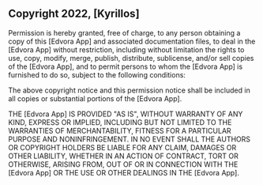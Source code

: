 ## Copyright 2022, [Kyrillos]

Permission is hereby granted, free of charge, to any person obtaining a copy of this [Edvora App] and associated documentation files, to deal in the [Edvora App] without restriction, including without limitation the rights to use, copy, modify, merge, publish, distribute, sublicense, and/or sell copies of the [Edvora App], and to permit persons to whom the [Edvora App] is furnished to do so, subject to the following conditions:

The above copyright notice and this permission notice shall be included in all copies or substantial portions of the [Edvora App].

THE [Edvora App] IS PROVIDED "AS IS", WITHOUT WARRANTY OF ANY KIND, EXPRESS OR IMPLIED, INCLUDING BUT NOT LIMITED TO THE WARRANTIES OF MERCHANTABILITY, FITNESS FOR A PARTICULAR PURPOSE AND NONINFRINGEMENT. IN NO EVENT SHALL THE AUTHORS OR COPYRIGHT HOLDERS BE LIABLE FOR ANY CLAIM, DAMAGES OR OTHER LIABILITY, WHETHER IN AN ACTION OF CONTRACT, TORT OR OTHERWISE, ARISING FROM, OUT OF OR IN CONNECTION WITH THE [Edvora App] OR THE USE OR OTHER DEALINGS IN THE [Edvora App].
